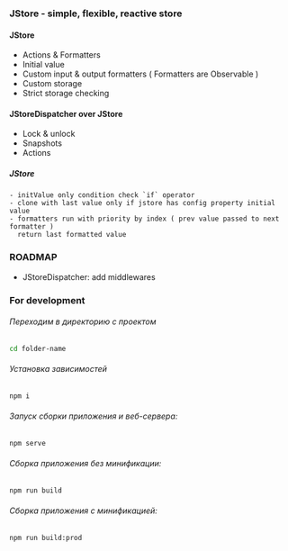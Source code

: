 ### JStore - simple, flexible, reactive store

#### JStore
 - Actions & Formatters
 - Initial value
 - Custom input & output formatters ( Formatters are Observable )
 - Custom storage
 - Strict storage checking

#### JStoreDispatcher over JStore
 - Lock & unlock
 - Snapshots
 - Actions



##### JStore
    - initValue only condition check `if` operator
    - clone with last value only if jstore has config property initial value
    - formatters run with priority by index ( prev value passed to next formatter )
      return last formatted value




### ROADMAP
 - JStoreDispatcher: add middlewares  


### For development
###### Переходим в директорию с проектом
```bash
cd folder-name
```

###### Установка зависимостей
```bash
npm i
```

###### Запуск сборки приложения и веб-сервера:
```bash
npm serve
```

###### Сборка приложения без минификации: 
```bash
npm run build
```

###### Сборка приложения с минификацией: 
```bash
npm run build:prod
```
